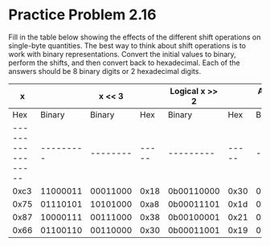 # Practice Problem 2.16

Fill in the table below showing the effects of the different shift operations on single-byte quantities. The best way to think about shift operations is to work with binary representations. Convert the initial values to binary, perform the shifts, and then convert back to hexadecimal. Each of the answers should be 8 binary digits or 2 hexadecimal digits.

| x                 |           | x << 3   |       | Logical x >> 2 |       | Arithmetic x >> 2 |       |
| ----------------- | --------- | -------- | ----- | -------------- | ----- | ----------------- | ----- |
| Hex               | Binary    | Binary   | Hex   | Binary         | Hex   | Binary            | Hex   |
| ----------------- | --------- | -------- | ----- | ---------      | ----- | ---------         | ----- |
| 0xc3              | 11000011  | 00011000 | 0x18  | 0b00110000     | 0x30  | 0b11110000        | 0xf0  |
| 0x75              | 01110101  | 10101000 | 0xa8  | 0b00011101     | 0x1d  | 0b00011101        | 0x1d  |
| 0x87              | 10000111  | 00111000 | 0x38  | 0b00100001     | 0x21  | 0b11100001        | 0xe1  |
| 0x66              | 01100110  | 00110000 | 0x30  | 0b00011001     | 0x19  | 0b00011001        | 0x19  |
